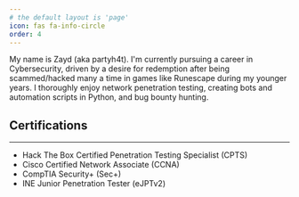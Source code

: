 ```yaml
---
# the default layout is 'page'
icon: fas fa-info-circle
order: 4
---
```


My name is Zayd (aka partyh4t). I'm currently pursuing a career in Cybersecurity, driven by a desire for redemption after being scammed/hacked many a time in games like Runescape during my younger years. I thoroughly enjoy network penetration testing, creating bots and automation scripts in Python, and bug bounty hunting.

## Certifications
---
- Hack The Box Certified Penetration Testing Specialist (CPTS)
- Cisco Certified Network Associate (CCNA)
- CompTIA Security+ (Sec+)
- INE Junior Penetration Tester (eJPTv2)
